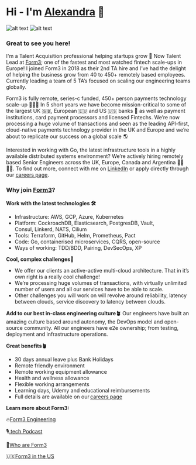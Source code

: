 # Hi - I'm [Alexandra](https://www.linkedin.com/in/alexandraforsberg/) 👋 

![alt text](https://img.shields.io/badge/-LinkedIn-0e76a8?style=plastic&logo=linkedIn)</a> ![alt text](https://img.shields.io/badge/-Twitter-1DA1F2?style=plastic&logo=Twitter) </a>

### Great to see you here!

I'm a Talent Acquisition professional helping startups grow 🌱 Now Talent Lead at [Form3](https://github.com/form3tech); one of the fastest and most watched fintech scale-ups in Europe! I joined Form3 in 2018 as their 2nd TA hire and I’ve had the delight of helping the business grow from 40 to 450+ remotely based employees. Currently leading a team of 5 TA’s focused on scaling our engineering teams globally.

Form3 is fully remote, series-c funded, 450+ person payments technology scale-up 🚀🚀🚀 In 5 short years we have become mission-critical to some of the largest UK 🇬🇧, European 🇪🇺 and US 🇺🇸 banks 🏦 as well as payment institutions, card payment processors and licensed Fintechs. We’re now processing a huge volume of transactions and seen as the leading API-first, cloud-native payments technology provider in the UK and Europe and we’re about to replicate our success on a global scale 🌎 

Interested in working with Go, the latest infrastructure tools in a highly available distributed systems environment? We’re actively hiring remotely based Senior Engineers across the UK, Europe, Canada and Argentina 👩‍💻👨‍💻. To find out more, connect with me on [LinkedIn](https://www.linkedin.com/in/alexandraforsberg/) or apply directly through our [careers page](https://www.form3.tech/careers/vacancies?jobCategory=Engineering). 

### Why join [Form3](www.form3.tech)?

**Work with the latest technologies 🛠️**
- Infrastructure: AWS, GCP, Azure, Kubernetes 
- Platform: CockroachDB, Elasticsearch, PostgresDB, Vault, Consul, Linkerd, NATS, Cilium
- Tools: Terraform, GitHub, Helm, Prometheus, Pact  
- Code: Go, containerised microservices, CQRS, open-source 
- Ways of working: TDD/BDD, Pairing, DevSecOps, XP 

**Cool, complex challenges🧠**
- We offer our clients an active-active multi-cloud architecture. That in it’s own right is a really cool challenge! 
- We’re processing huge volumes of transactions, with virtually unlimited number of users and all our services have to be able to scale.
- Other challenges you will work on will revolve around reliability, latency between clouds, service discovery to latency between clouds.  

**Add to our best in-class engineering culture🪴**
Our engineers have built an amazing culture based around autonomy, the DevOps model and open-source community. All our engineers have e2e ownership; from testing, deployment and infrastructure operations. 

**Great benefits🪴**
- 30 days annual leave plus Bank Holidays 
- Remote friendly environment 
- Remote working equipment allowance
- Health and wellness allowance
- Flexible working arrangements 
- Learning days, Udemy and educational reimbursements
- Full details are available on our [careers page](https://www.form3.tech/careers)

**Learn more about Form3:**

🔥[Form3 Engineering](https://www.form3.tech/engineering)

🎙️[.tech Podcast](https://techpodcast.form3.tech/)    

🚀[Who are Form3](https://vimeo.com/603788975) 

🇺🇸[Form3 in the US](https://youtu.be/QYBM98htdoQ)

